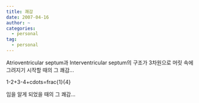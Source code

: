 ```yaml
---
title: 쾌감
date: 2007-04-16
author: ~
categories:
  - personal
tag:
  - personal
---
```




Atrioventricular septum과 Interventricular septum의 구조가 3차원으로 머릿 속에 그려지기 시작할 때의 그 쾌감...

1-2+3-4+cdots=frac{1}{4}

임을 알게 되었을 때의 그 쾌감... 



 






